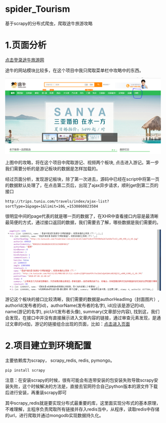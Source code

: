 # spider_Tourism
基于scrapy的分布式爬虫，爬取途牛旅游攻略

# 1.页面分析

[点击登录途牛旅游网](http://v.tuniu.com/)

途牛的网站模块比较多，在这个项目中我只爬取菜单栏中攻略中的东西。

![分析_网页1](img\fenxi_wangye1.PNG)

上图中的攻略，将在这个项目中爬取游记、视频两个板块, 点击进入游记。第一步我们需要分析的是游记板块的数据是怎样加载的。

经过页面分析，发现游记板块，除了第一次进去，源码中已经在script中将第一页的数据默认处理了，在点击第二页后，出现了ajax异步请求，顺利get到第二页的接口

	http://trips.tuniu.com/travels/index/ajax-list?sortType=1&page=1&limit=10&_=1530860823504

很明显中间的page代表的就是哪一页的数据了，在XHR中查看接口内容是最清晰最简便的方式，通过接口返回的数据，我们需要去了解，哪些数据是我们需要的。

![接口分析](img\jiekoufenxi.PNG)

游记这个板块的接口比较清晰，我们需要的数据是authorHeadImg（封面图片）, authorId(发布者的id)，authorName(发布者的名字), id(应该是游记的id), name(游记的名字), picUrl(发布者头像), summary(文章部分内容), 找到这，我们会发现，在接口中并没有直接展示进入文章内容的链接，通过审查元素发现，是通过文章的id加，游记的链接组合出现的页面，比如：[点击进入页面](http://www.tuniu.com/trips/12606533)

# 2.项目建立到环境配置
主要依赖库为scrapy， scrapy_redis, redis, pymongo。

	pip install scrapy

注意：在安装scrapy的时候，很有可能会有连带安装的包安装失败导致scrapy安装失败，这个时候解决的方法是，直接去官网符合自己python版本的源文件下载后进行安装，再重装scrapy即可

其中scrapy_redis就是要实现分布式最重要的库，这里面实现分布式的基本原理，不难理解，主程序负责爬取所有链接并存入redis当中，从程序，读取redis中存储的url，进行爬取并通过mongodb实现数据持久化。

